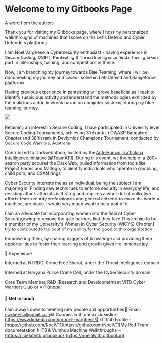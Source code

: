 # Welcome to my Gitbooks Page

A word from the author:-&#x20;

Thank you for visiting my Gitbooks page, where I host my personalized walkthroughs of machines that I solve on the Let's Defend and Cyber Defenders platforms

I am Noel Varghese, a Cybersecurity enthusiast - having experience in Secure Coding, OSINT, Pentesting & Threat Intelligence fields, having taken part in Internships, training, and competitions in these.

Now, I am branching my journey towards Blue Teaming, where I will be documenting my journey and cases I solve on LetsDefend and Rangeforce platforms

Having previous experience in pentesting will prove beneficial as I seek to identify suspicious activity and understand the methodologies exhibited by the malicious actor, to wreak havoc on computer systems, during my blue teaming journey.

​![](https://files.gitbook.com/v0/b/gitbook-x-prod.appspot.com/o/spaces%2FjXrTe5fpSNlEk4rpmYxs%2Fuploads%2FvYunovVVTtLdlfrviyWf%2F1.PNG?alt=media\&token=78175fb5-61e5-4d62-b881-43763c1767c1)

​Retaining an interest in Secure Coding, I have participated in University level Secure Coding Tournaments, achieving 3'rd rank in OWASP Bangalore Chapter and 38'th rank in Devlymics Champions Tournament, conducted by Secure Code Warriors, Australia

Contributed to Darkwebathon, hosted by the [Anti-Human Trafficking Intelligence Initiative (@TeamATII)](https://www.linkedin.com/company/anti-human-trafficking-intelligence-initiative/). During this event, we the help of a 200+ search party scoured the Dark Web, pulled information from tools like Project Hades and Maltego, to identify individuals who operate in gambling, child porn, and CSAM rings

Cyber Security interests me as an individual, being the subject I am majoring in. Finding new techniques to enforce security in everyday life, and resisting attack attempts is thrilling and requires a whole lot of collective efforts from security professionals and general citizens, to make the world a much secure place. I would very much want to be a part of it

I am an advocate for incorporating women into the field of Cyber Security,owing to remove the gate barriers that they face.This led me to be a member of my University's Women in Cyber Security (WiCYS) Chapter.I try to contribute,to the best of my ability,for the good of this organization

Empowering them, by sharing nuggets of knowledge and providing them opportunities to foster their learning and growth gives me immense joy

🌱 Experience

Interned at NTRDC, Crime Free Bharat, under the Threat Intelligence domain

Interned at Haryana Police Crime Cell, under the Cyber Security domain

Core Team Member, R\&D (Research and Development) at VITB Cyber Warriors Club of VIT Bhopal

#### 🤔 Get in touch <a href="#get-in-touch" id="get-in-touch"></a>

I am always open to meeting new people and opportunities💬 Email- noelatvitb@gmail.com😄 Connect with me on Linkedin-https://www.linkedin.com/in/noel--varghese/🌱 Github Profile - [https://github.com/NoelV11](https://github.com/NoelV11)​My Red Team documentation (HTB & Vulnhub Machine Walkthroughs) - [https://noelatvitb.gitbook.io/](https://noelatvitb.gitbook.io)
